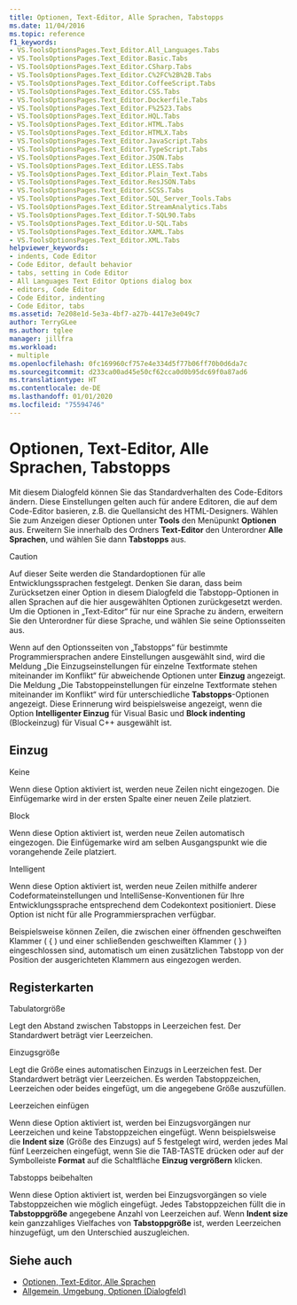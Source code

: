 ```yaml
---
title: Optionen, Text-Editor, Alle Sprachen, Tabstopps
ms.date: 11/04/2016
ms.topic: reference
f1_keywords:
- VS.ToolsOptionsPages.Text_Editor.All_Languages.Tabs
- VS.ToolsOptionsPages.Text_Editor.Basic.Tabs
- VS.ToolsOptionsPages.Text_Editor.CSharp.Tabs
- VS.ToolsOptionsPages.Text_Editor.C%2FC%2B%2B.Tabs
- VS.ToolsOptionsPages.Text_Editor.CoffeeScript.Tabs
- VS.ToolsOptionsPages.Text_Editor.CSS.Tabs
- VS.ToolsOptionsPages.Text_Editor.Dockerfile.Tabs
- VS.ToolsOptionsPages.Text_Editor.F%2523.Tabs
- VS.ToolsOptionsPages.Text_Editor.HQL.Tabs
- VS.ToolsOptionsPages.Text_Editor.HTML.Tabs
- VS.ToolsOptionsPages.Text_Editor.HTMLX.Tabs
- VS.ToolsOptionsPages.Text_Editor.JavaScript.Tabs
- VS.ToolsOptionsPages.Text_Editor.TypeScript.Tabs
- VS.ToolsOptionsPages.Text_Editor.JSON.Tabs
- VS.ToolsOptionsPages.Text_Editor.LESS.Tabs
- VS.ToolsOptionsPages.Text_Editor.Plain_Text.Tabs
- VS.ToolsOptionsPages.Text_Editor.ResJSON.Tabs
- VS.ToolsOptionsPages.Text_Editor.SCSS.Tabs
- VS.ToolsOptionsPages.Text_Editor.SQL_Server_Tools.Tabs
- VS.ToolsOptionsPages.Text_Editor.StreamAnalytics.Tabs
- VS.ToolsOptionsPages.Text_Editor.T-SQL90.Tabs
- VS.ToolsOptionsPages.Text_Editor.U-SQL.Tabs
- VS.ToolsOptionsPages.Text_Editor.XAML.Tabs
- VS.ToolsOptionsPages.Text_Editor.XML.Tabs
helpviewer_keywords:
- indents, Code Editor
- Code Editor, default behavior
- tabs, setting in Code Editor
- All Languages Text Editor Options dialog box
- editors, Code Editor
- Code Editor, indenting
- Code Editor, tabs
ms.assetid: 7e208e1d-5e3a-4bf7-a27b-4417e3e049c7
author: TerryGLee
ms.author: tglee
manager: jillfra
ms.workload:
- multiple
ms.openlocfilehash: 0fc169960cf757e4e334d5f77b06ff70b0d6da7c
ms.sourcegitcommit: d233ca00ad45e50cf62cca0d0b95dc69f0a87ad6
ms.translationtype: HT
ms.contentlocale: de-DE
ms.lasthandoff: 01/01/2020
ms.locfileid: "75594746"
---
```

# <a name="options-text-editor-all-languages-tabs"></a>Optionen, Text-Editor, Alle Sprachen, Tabstopps

Mit diesem Dialogfeld können Sie das Standardverhalten des Code-Editors ändern. Diese Einstellungen gelten auch für andere Editoren, die auf dem Code-Editor basieren, z.B. die Quellansicht des HTML-Designers. Wählen Sie zum Anzeigen dieser Optionen unter **Tools** den Menüpunkt **Optionen** aus. Erweitern Sie innerhalb des Ordners **Text-Editor** den Unterordner **Alle Sprachen**, und wählen Sie dann **Tabstopps** aus.

> [!CAUTION]
> Auf dieser Seite werden die Standardoptionen für alle Entwicklungssprachen festgelegt. Denken Sie daran, dass beim Zurücksetzen einer Option in diesem Dialogfeld die Tabstopp-Optionen in allen Sprachen auf die hier ausgewählten Optionen zurückgesetzt werden. Um die Optionen in „Text-Editor“ für nur eine Sprache zu ändern, erweitern Sie den Unterordner für diese Sprache, und wählen Sie seine Optionsseiten aus.

Wenn auf den Optionsseiten von „Tabstopps“ für bestimmte Programmiersprachen andere Einstellungen ausgewählt sind, wird die Meldung „Die Einzugseinstellungen für einzelne Textformate stehen miteinander im Konflikt“ für abweichende Optionen unter **Einzug** angezeigt. Die Meldung „Die Tabstoppeinstellungen für einzelne Textformate stehen miteinander im Konflikt“ wird für unterschiedliche **Tabstopps**-Optionen angezeigt. Diese Erinnerung wird beispielsweise angezeigt, wenn die Option **Intelligenter Einzug** für Visual Basic und **Block indenting** (Blockeinzug) für Visual C++ ausgewählt ist.

## <a name="indenting"></a>Einzug

Keine

Wenn diese Option aktiviert ist, werden neue Zeilen nicht eingezogen. Die Einfügemarke wird in der ersten Spalte einer neuen Zeile platziert.

Block

Wenn diese Option aktiviert ist, werden neue Zeilen automatisch eingezogen. Die Einfügemarke wird am selben Ausgangspunkt wie die vorangehende Zeile platziert.

Intelligent

Wenn diese Option aktiviert ist, werden neue Zeilen mithilfe anderer Codeformateinstellungen und IntelliSense-Konventionen für Ihre Entwicklungssprache entsprechend dem Codekontext positioniert. Diese Option ist nicht für alle Programmiersprachen verfügbar.

Beispielsweise können Zeilen, die zwischen einer öffnenden geschweiften Klammer ( { ) und einer schließenden geschweiften Klammer ( } ) eingeschlossen sind, automatisch um einen zusätzlichen Tabstopp von der Position der ausgerichteten Klammern aus eingezogen werden.

## <a name="tabs"></a>Registerkarten

Tabulatorgröße

Legt den Abstand zwischen Tabstopps in Leerzeichen fest. Der Standardwert beträgt vier Leerzeichen.

Einzugsgröße

Legt die Größe eines automatischen Einzugs in Leerzeichen fest. Der Standardwert beträgt vier Leerzeichen. Es werden Tabstoppzeichen, Leerzeichen oder beides eingefügt, um die angegebene Größe auszufüllen.

Leerzeichen einfügen

Wenn diese Option aktiviert ist, werden bei Einzugsvorgängen nur Leerzeichen und keine Tabstoppzeichen eingefügt. Wenn beispielsweise die **Indent size** (Größe des Einzugs) auf 5 festgelegt wird, werden jedes Mal fünf Leerzeichen eingefügt, wenn Sie die TAB-TASTE drücken oder auf der Symbolleiste **Format** auf die Schaltfläche **Einzug vergrößern** klicken.

Tabstopps beibehalten

Wenn diese Option aktiviert ist, werden bei Einzugsvorgängen so viele Tabstoppzeichen wie möglich eingefügt. Jedes Tabstoppzeichen füllt die in **Tabstoppgröße** angegebene Anzahl von Leerzeichen auf. Wenn **Indent size** kein ganzzahliges Vielfaches von **Tabstoppgröße** ist, werden Leerzeichen hinzugefügt, um den Unterschied auszugleichen.

## <a name="see-also"></a>Siehe auch

- [Optionen, Text-Editor, Alle Sprachen](../../ide/reference/options-text-editor-all-languages.md)
- [Allgemein, Umgebung, Optionen (Dialogfeld)](../../ide/reference/general-environment-options-dialog-box.md)

